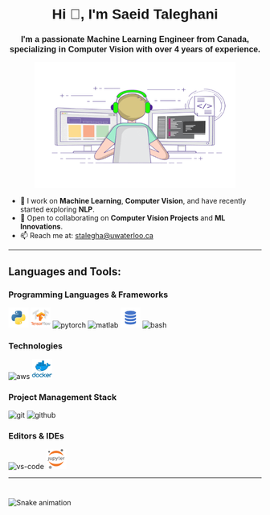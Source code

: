 <!-- Header Section -->
<h1 align="center"><font face="Arial">Hi 👋, I'm Saeid Taleghani</font></h1>
<h3 align="center"><font face="Arial">I'm a passionate Machine Learning Engineer from Canada, specializing in Computer Vision with over 4 years of experience.</font></h3>

<!-- GIF -->
<p align="center">
<img height="250" width="400" src="https://raw.githubusercontent.com/mikonoid/mikonoid/main/images/gifs/coder3.gif" />
</p>

<!-- About Section -->
- 🔬 I work on **Machine Learning**, **Computer Vision**, and have recently started exploring **NLP**.
- 💼 Open to collaborating on **Computer Vision Projects** and **ML Innovations**.
- 📫 Reach me at: [stalegha@uwaterloo.ca](mailto:stalegha@uwaterloo.ca)
---
## Languages and Tools:
### Programming Languages & Frameworks
<p align="left">
    <!-- Python -->
    <img src="https://raw.githubusercontent.com/github/explore/80688e429a7d4ef2fca1e82350fe8e3517d3494d/topics/python/python.png" alt="python" title="Python" width="40" height="40"/>
    <!-- TensorFlow -->
    <img src="https://raw.githubusercontent.com/github/explore/80688e429a7d4ef2fca1e82350fe8e3517d3494d/topics/tensorflow/tensorflow.png" alt="tensorflow" title="TensorFlow" width="40" height="40"/>
    <!-- PyTorch -->
    <img src="https://pytorch.org/assets/images/pytorch-logo.png" alt="pytorch" title="PyTorch" width="40" height="40"/>
    <!-- MATLAB -->
    <img src="https://upload.wikimedia.org/wikipedia/commons/2/21/Matlab_Logo.png" alt="matlab" title="MATLAB" width="40" height="40"/>
    <!-- SQL -->
    <img src="https://raw.githubusercontent.com/github/explore/master/topics/sql/sql.png" alt="sql" title="SQL" width="40" height="40"/>
    <!-- Bash -->
    <img src="https://www.vectorlogo.zone/logos/gnu_bash/gnu_bash-icon.svg" alt="bash" title="Bash" width="40" height="40"/>
</p>

### Technologies
<p align="left">
    <!-- AWS -->
    <img src="https://cdn.jsdelivr.net/gh/devicons/devicon/icons/amazonwebservices/amazonwebservices-original-wordmark.svg" alt="aws" title="AWS" width="40" height="40"/>
    <!-- Docker -->
    <img src="https://raw.githubusercontent.com/github/explore/main/topics/docker/docker.png" alt="docker" title="Docker" width="40" height="40"/>
</p>

### Project Management Stack
<p align="left">
    <!-- Git -->
    <img src="https://www.vectorlogo.zone/logos/git-scm/git-scm-icon.svg" alt="git" title="Git" width="40" height="40"/>
    <!-- GitHub -->
    <img src="https://www.vectorlogo.zone/logos/github/github-icon.svg" alt="github" title="GitHub" width="40" height="40"/>
</p>

### Editors & IDEs
<p align="left">
    <!-- VS Code -->
    <img src="https://www.vectorlogo.zone/logos/visualstudio_code/visualstudio_code-icon.svg" alt="vs-code" title="Visual Studio Code" width="40" height="40"/>
    <!-- Jupyter Notebook -->
    <img src="https://raw.githubusercontent.com/github/explore/master/topics/jupyter-notebook/jupyter-notebook.png" alt="jupyter" title="Jupyter Notebook" width="40" height="40"/>
</p>

---


###

<br clear="both">

<img src="https://raw.githubusercontent.com/maurodesouza/maurodesouza/output/snake.svg" alt="Snake animation" />

###
